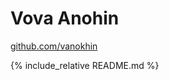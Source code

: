 # Vova Anohin

[github.com/vanokhin](https://github.com/vanokhin)

{% include_relative README.md %}
